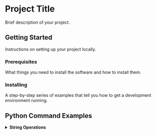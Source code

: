 
# Project Title

Brief description of your project.

## Getting Started

Instructions on setting up your project locally.

### Prerequisites

What things you need to install the software and how to install them.

### Installing

A step-by-step series of examples that tell you how to get a development environment running.

## Python Command Examples

<details>
  <summary><b>String Operations</b></summary>

  ### Substring
  ```python
  # Example of a substring in Python
  my_string = "Hello, World!"
  substring = my_string[1:5]
  print(substring)  # Outputs: ello
